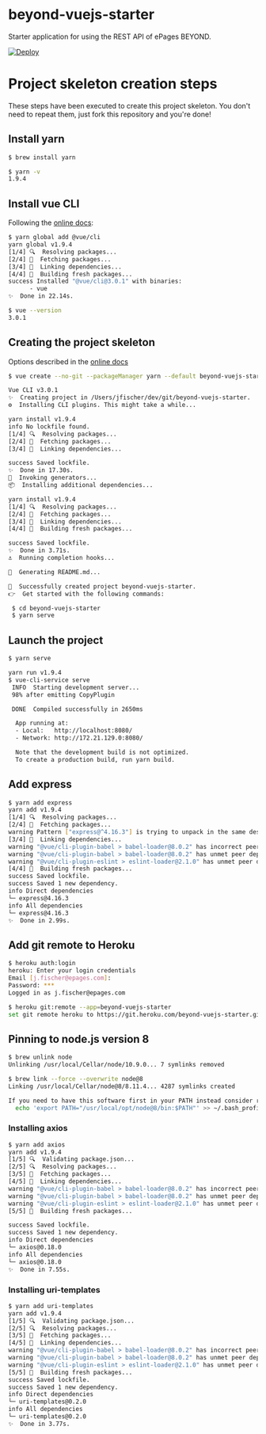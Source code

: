# beyond-vuejs-starter

Starter application for using the REST API of ePages BEYOND.

[![Deploy](https://www.herokucdn.com/deploy/button.svg)](https://heroku.com/deploy)

# Project skeleton creation steps

These steps have been executed to create this project skeleton.
You don't need to repeat them, just fork this repository and you're done!

## Install yarn

```sh
$ brew install yarn

$ yarn -v
1.9.4
```

## Install vue CLI

Following the [online docs](https://cli.vuejs.org/guide/installation.html#installation):

```sh
$ yarn global add @vue/cli
yarn global v1.9.4
[1/4] 🔍  Resolving packages...
[2/4] 🚚  Fetching packages...
[3/4] 🔗  Linking dependencies...
[4/4] 📃  Building fresh packages...
success Installed "@vue/cli@3.0.1" with binaries:
      - vue
✨  Done in 22.14s.

$ vue --version
3.0.1
```

## Creating the project skeleton

Options described in the [online docs](https://cli.vuejs.org/guide/creating-a-project.html#creating-a-project)

```sh
$ vue create --no-git --packageManager yarn --default beyond-vuejs-starter

Vue CLI v3.0.1
✨  Creating project in /Users/jfischer/dev/git/beyond-vuejs-starter.
⚙  Installing CLI plugins. This might take a while...

yarn install v1.9.4
info No lockfile found.
[1/4] 🔍  Resolving packages...
[2/4] 🚚  Fetching packages...
[3/4] 🔗  Linking dependencies...

success Saved lockfile.
✨  Done in 17.30s.
🚀  Invoking generators...
📦  Installing additional dependencies...

yarn install v1.9.4
[1/4] 🔍  Resolving packages...
[2/4] 🚚  Fetching packages...
[3/4] 🔗  Linking dependencies...
[4/4] 📃  Building fresh packages...

success Saved lockfile.
✨  Done in 3.71s.
⚓  Running completion hooks...

📄  Generating README.md...

🎉  Successfully created project beyond-vuejs-starter.
👉  Get started with the following commands:

 $ cd beyond-vuejs-starter
 $ yarn serve
```

## Launch the project

```sh
$ yarn serve

yarn run v1.9.4
$ vue-cli-service serve
 INFO  Starting development server...
 98% after emitting CopyPlugin

 DONE  Compiled successfully in 2650ms

  App running at:
  - Local:   http://localhost:8080/
  - Network: http://172.21.129.0:8080/

  Note that the development build is not optimized.
  To create a production build, run yarn build.
  ```

## Add express

```sh
$ yarn add express
yarn add v1.9.4
[1/4] 🔍  Resolving packages...
[2/4] 🚚  Fetching packages...
warning Pattern ["express@^4.16.3"] is trying to unpack in the same destination "/Users/jfischer/Library/Caches/Yarn/v2/npm-express-4.16.3-6af8a502350db3246ecc4becf6b5a34d22f7ed53" as pattern ["express@^4.16.2","express@^4.16.2"]. This could result in non-deterministic behavior, skipping.
[3/4] 🔗  Linking dependencies...
warning "@vue/cli-plugin-babel > babel-loader@8.0.2" has incorrect peer dependency "@babel/core@^7.0.0".
warning "@vue/cli-plugin-babel > babel-loader@8.0.2" has unmet peer dependency "webpack@>=2".
warning "@vue/cli-plugin-eslint > eslint-loader@2.1.0" has unmet peer dependency "webpack@>=2.0.0 <5.0.0".
[4/4] 📃  Building fresh packages...
success Saved lockfile.
success Saved 1 new dependency.
info Direct dependencies
└─ express@4.16.3
info All dependencies
└─ express@4.16.3
✨  Done in 2.99s.
```

## Add git remote to Heroku

```sh
$ heroku auth:login
heroku: Enter your login credentials
Email [j.fischer@epages.com]:
Password: ***
Logged in as j.fischer@epages.com

$ heroku git:remote --app=beyond-vuejs-starter
set git remote heroku to https://git.heroku.com/beyond-vuejs-starter.git
```

## Pinning to node.js version 8

```sh
$ brew unlink node
Unlinking /usr/local/Cellar/node/10.9.0... 7 symlinks removed

$ brew link --force --overwrite node@8
Linking /usr/local/Cellar/node@8/8.11.4... 4287 symlinks created

If you need to have this software first in your PATH instead consider running:
  echo 'export PATH="/usr/local/opt/node@8/bin:$PATH"' >> ~/.bash_profile
```

### Installing axios

```sh
$ yarn add axios
yarn add v1.9.4
[1/5] 🔍  Validating package.json...
[2/5] 🔍  Resolving packages...
[3/5] 🚚  Fetching packages...
[4/5] 🔗  Linking dependencies...
warning "@vue/cli-plugin-babel > babel-loader@8.0.2" has incorrect peer dependency "@babel/core@^7.0.0".
warning "@vue/cli-plugin-babel > babel-loader@8.0.2" has unmet peer dependency "webpack@>=2".
warning "@vue/cli-plugin-eslint > eslint-loader@2.1.0" has unmet peer dependency "webpack@>=2.0.0 <5.0.0".
[5/5] 📃  Building fresh packages...

success Saved lockfile.
success Saved 1 new dependency.
info Direct dependencies
└─ axios@0.18.0
info All dependencies
└─ axios@0.18.0
✨  Done in 7.55s.
```

### Installing uri-templates

```sh
$ yarn add uri-templates
yarn add v1.9.4
[1/5] 🔍  Validating package.json...
[2/5] 🔍  Resolving packages...
[3/5] 🚚  Fetching packages...
[4/5] 🔗  Linking dependencies...
warning "@vue/cli-plugin-babel > babel-loader@8.0.2" has incorrect peer dependency "@babel/core@^7.0.0".
warning "@vue/cli-plugin-babel > babel-loader@8.0.2" has unmet peer dependency "webpack@>=2".
warning "@vue/cli-plugin-eslint > eslint-loader@2.1.0" has unmet peer dependency "webpack@>=2.0.0 <5.0.0".
[5/5] 📃  Building fresh packages...
success Saved lockfile.
success Saved 1 new dependency.
info Direct dependencies
└─ uri-templates@0.2.0
info All dependencies
└─ uri-templates@0.2.0
✨  Done in 3.77s.
```
